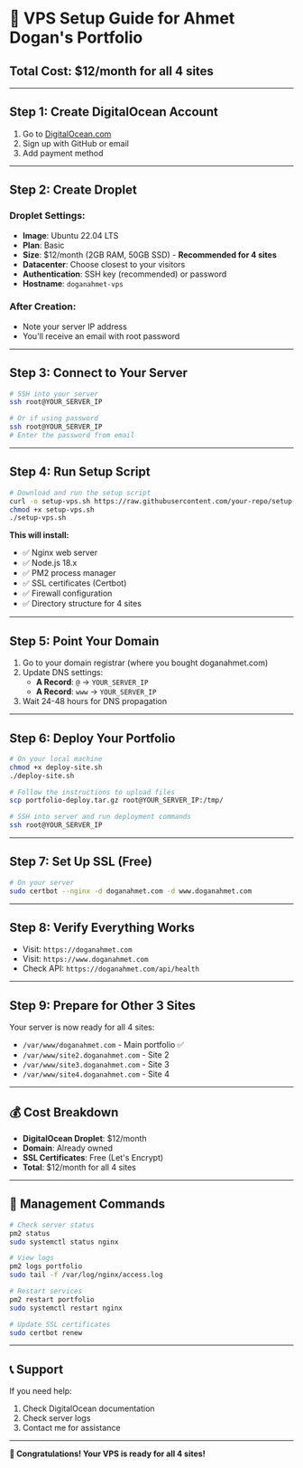 # 🚀 VPS Setup Guide for Ahmet Dogan's Portfolio

## **Total Cost: $12/month for all 4 sites**

---

## **Step 1: Create DigitalOcean Account**

1. Go to [DigitalOcean.com](https://digitalocean.com)
2. Sign up with GitHub or email
3. Add payment method

---

## **Step 2: Create Droplet**

### **Droplet Settings:**
- **Image**: Ubuntu 22.04 LTS
- **Plan**: Basic
- **Size**: $12/month (2GB RAM, 50GB SSD) - **Recommended for 4 sites**
- **Datacenter**: Choose closest to your visitors
- **Authentication**: SSH key (recommended) or password
- **Hostname**: `doganahmet-vps`

### **After Creation:**
- Note your server IP address
- You'll receive an email with root password

---

## **Step 3: Connect to Your Server**

```bash
# SSH into your server
ssh root@YOUR_SERVER_IP

# Or if using password
ssh root@YOUR_SERVER_IP
# Enter the password from email
```

---

## **Step 4: Run Setup Script**

```bash
# Download and run the setup script
curl -o setup-vps.sh https://raw.githubusercontent.com/your-repo/setup-vps.sh
chmod +x setup-vps.sh
./setup-vps.sh
```

**This will install:**
- ✅ Nginx web server
- ✅ Node.js 18.x
- ✅ PM2 process manager
- ✅ SSL certificates (Certbot)
- ✅ Firewall configuration
- ✅ Directory structure for 4 sites

---

## **Step 5: Point Your Domain**

1. Go to your domain registrar (where you bought doganahmet.com)
2. Update DNS settings:
   - **A Record**: `@` → `YOUR_SERVER_IP`
   - **A Record**: `www` → `YOUR_SERVER_IP`
3. Wait 24-48 hours for DNS propagation

---

## **Step 6: Deploy Your Portfolio**

```bash
# On your local machine
chmod +x deploy-site.sh
./deploy-site.sh

# Follow the instructions to upload files
scp portfolio-deploy.tar.gz root@YOUR_SERVER_IP:/tmp/

# SSH into server and run deployment commands
ssh root@YOUR_SERVER_IP
```

---

## **Step 7: Set Up SSL (Free)**

```bash
# On your server
sudo certbot --nginx -d doganahmet.com -d www.doganahmet.com
```

---

## **Step 8: Verify Everything Works**

- Visit: `https://doganahmet.com`
- Visit: `https://www.doganahmet.com`
- Check API: `https://doganahmet.com/api/health`

---

## **Step 9: Prepare for Other 3 Sites**

Your server is now ready for all 4 sites:
- `/var/www/doganahmet.com` - Main portfolio ✅
- `/var/www/site2.doganahmet.com` - Site 2
- `/var/www/site3.doganahmet.com` - Site 3  
- `/var/www/site4.doganahmet.com` - Site 4

---

## **💰 Cost Breakdown**

- **DigitalOcean Droplet**: $12/month
- **Domain**: Already owned
- **SSL Certificates**: Free (Let's Encrypt)
- **Total**: $12/month for all 4 sites

---

## **🔧 Management Commands**

```bash
# Check server status
pm2 status
sudo systemctl status nginx

# View logs
pm2 logs portfolio
sudo tail -f /var/log/nginx/access.log

# Restart services
pm2 restart portfolio
sudo systemctl restart nginx

# Update SSL certificates
sudo certbot renew
```

---

## **📞 Support**

If you need help:
1. Check DigitalOcean documentation
2. Check server logs
3. Contact me for assistance

---

**🎉 Congratulations! Your VPS is ready for all 4 sites!**
